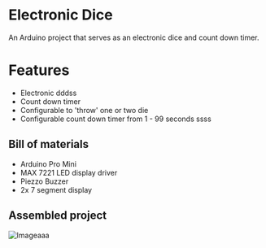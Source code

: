 # Electronic Dice
An Arduino project that serves as an electronic dice and count down timer.

# Features
- Electronic dddss
- Count down timer
- Configurable to 'throw' one or two die
- Configurable count down timer from 1 - 99 seconds
ssss
## Bill of materials
- Arduino Pro Mini
- MAX 7221 LED display driver
- Piezzo Buzzer
- 2x 7 segment display

## Assembled project
![Image](../master/FinishedProduct.jpeg?raw=true)aaa

